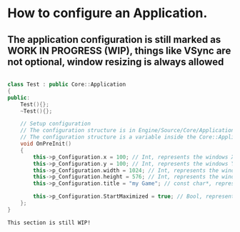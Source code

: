 # How to configure an Application.

## The application configuration is still marked as WORK IN PROGRESS (WIP), things like VSync are not optional, window resizing is always allowed

```c++

class Test : public Core::Application
{
public:
    Test(){};
    ~Test(){};

    // Setup configuration
    // The configuration structure is in Engine/Source/Core/Application.h
    // The configuration structure is a variable inside the Core::Application class named p_Configuration, this can be modified to represent the application's configuration.
    void OnPreInit()
    {
        this->p_Configuration.x = 100; // Int, represents the windows X position.
        this->p_Configuration.y = 100; // Int, represents the windows Y position.
        this->p_Configuration.width = 1024; // Int, represents the windows start width.
        this->p_Configuration.height = 576; // Int, represents the windows start height.
        this->p_Configuration.title = "my Game"; // const char*, represents the windows title.

        this->p_Configuration.StartMaximized = true; // Bool, represents if the window should begin maximized.
    };
}

```

```
This section is still WIP!
```
